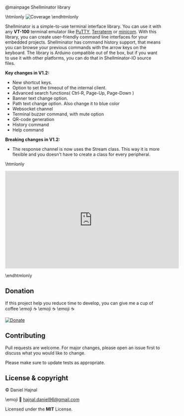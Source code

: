 @mainpage Shellminator library

\htmlonly
<image src="coverage_badge.svg" alt="Coverage"></image>
\endhtmlonly

Shellminator is a simple-to-use terminal interface library. You can use it with any __VT-100__
terminal emulator like [PuTTY](https://www.putty.org/), [Terraterm](https://ttssh2.osdn.jp/index.html.en) or [minicom](https://linux.die.net/man/1/minicom).
With this library, you can create user-friendly command line interfaces for your embedded projects.
Shellminator has command history support, that means you can browse your previous commands with the arrow keys on the keyboard.
The library is Arduino compatible out of the box, but if you want to use it with other platforms,
you can do that in Shellminator-IO source files.

__Key changes in V1.2:__
* New shortcut keys.
* Option to set the timeout of the internal client.
* Advanced search functions( Ctrl-R, Page-Up, Page-Down )
* Banner text change option.
* Path text change option. Also change it to blue color
* Websocket channel
* Terminal buzzer command, with mute option
* QR-code generation
* History command
* Help command

__Breaking changes in V1.2:__
* The response channel is now uses the Stream class.
  This way it is more flexible and you doesn't have to
  create a class for every peripheral.

\htmlonly

<iframe width="560" height="315" src="https://www.youtube.com/embed/O2su8kXg1X8" title="YouTube video player" frameborder="0" allow="accelerometer; autoplay; clipboard-write; encrypted-media; gyroscope; picture-in-picture; web-share" allowfullscreen></iframe>

\endhtmlonly

## Donation
If this project help you reduce time to develop, you can give me a cup of coffee \emoji :coffee: \emoji :coffee: \emoji :coffee:

[![Donate](https://img.shields.io/badge/Donate-PayPal-green.svg)](https://www.paypal.com/donate?hosted_button_id=YFGZD78H6K2CS)

## Contributing
Pull requests are welcome. For major changes, please open an issue first to discuss what you would like to change.

Please make sure to update tests as appropriate.

## License & copyright
© Daniel Hajnal

\emoji :email: hajnal.daniel96@gmail.com

Licensed under the __MIT__ License.
